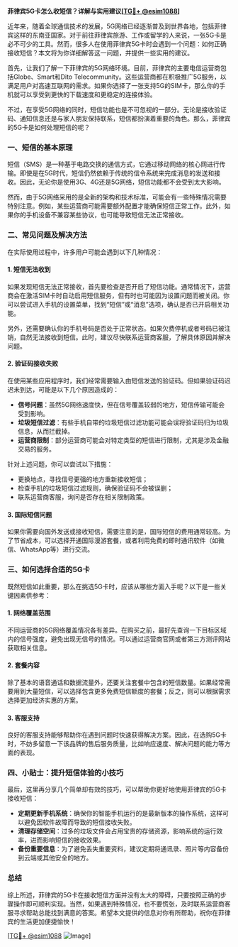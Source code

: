 **菲律宾5G卡怎么收短信？详解与实用建议[[TG💪+ @esim1088](https://t.me/s/esim1088)]**

近年来，随着全球通信技术的发展，5G网络已经逐渐普及到世界各地，包括菲律宾这样的东南亚国家。对于前往菲律宾旅游、工作或留学的人来说，一张5G卡是必不可少的工具。然而，很多人在使用菲律宾5G卡时会遇到一个问题：如何正确接收短信？本文将为你详细解答这一问题，并提供一些实用的建议。

首先，让我们了解一下菲律宾的5G网络环境。目前，菲律宾的主要电信运营商包括Globe、Smart和Dito Telecommunity。这些运营商都在积极推广5G服务，以满足用户对高速互联网的需求。如果你选择了一张支持5G的SIM卡，那么你的手机就可以享受到更快的下载速度和更稳定的连接体验。

不过，在享受5G网络的同时，短信功能也是不可忽视的一部分。无论是接收验证码、通知信息还是与家人朋友保持联系，短信都扮演着重要的角色。那么，菲律宾的5G卡是如何处理短信的呢？

### **一、短信的基本原理**

短信（SMS）是一种基于电路交换的通信方式，它通过移动网络的核心网进行传输。即使是在5G时代，短信仍然依赖于传统的信令系统来完成消息的发送和接收。因此，无论你是使用3G、4G还是5G网络，短信功能都不会受到太大影响。

然而，由于5G网络采用的是全新的架构和技术标准，可能会有一些特殊情况需要特别注意。例如，某些运营商可能需要额外配置才能确保短信正常工作。此外，如果你的手机设备不兼容某些协议，也可能导致短信无法正常接收。

### **二、常见问题及解决方法**

在实际使用过程中，许多用户可能会遇到以下几种情况：

#### **1. 短信无法收到**

如果发现短信无法正常接收，首先要检查是否开启了短信功能。通常情况下，运营商会在激活SIM卡时自动启用短信服务，但有时也可能因为设置问题而被关闭。你可以尝试进入手机的设置菜单，找到“短信”或“消息”选项，确认是否已开启相关功能。

另外，还需要确认你的手机号码是否处于正常状态。如果欠费停机或者号码已被注销，自然无法接收到短信。此时，建议尽快联系运营商客服，了解具体原因并解决问题。

#### **2. 验证码接收失败**

在使用某些应用程序时，我们经常需要输入由短信发送的验证码。但如果验证码迟迟未到达，可能是以下几个原因造成的：

- **信号问题**：虽然5G网络速度快，但在信号覆盖较弱的地方，短信传输可能会受到影响。
- **垃圾短信过滤**：有些手机自带的垃圾短信过滤功能可能会误将验证码归为垃圾信息，从而拦截掉。
- **运营商限制**：部分运营商可能会对特定类型的短信进行限制，尤其是涉及金融交易的服务。

针对上述问题，你可以尝试以下措施：

- 更换地点，寻找信号更强的地方重新接收短信；
- 检查手机的垃圾短信过滤规则，确保验证码不会被误删；
- 联系运营商客服，询问是否存在相关限制政策。

#### **3. 国际短信问题**

如果你需要向国外发送或接收短信，需要注意的是，国际短信的费用通常较高。为了节省成本，可以选择开通国际漫游套餐，或者利用免费的即时通讯软件（如微信、WhatsApp等）进行交流。

### **三、如何选择合适的5G卡**

既然短信如此重要，那么在挑选5G卡时，应该从哪些方面入手呢？以下是一些关键因素供参考：

#### **1. 网络覆盖范围**

不同运营商的5G网络覆盖情况各有差异。在购买之前，最好先查询一下目标区域内的信号强度，避免出现无信号的情况。可以通过运营商官网或者第三方测评网站获取相关信息。

#### **2. 套餐内容**

除了基本的语音通话和数据流量外，还要关注套餐中包含的短信数量。如果经常需要用到大量短信，可以选择包含更多免费短信额度的套餐；反之，则可以根据需求选择更加经济实惠的方案。

#### **3. 客服支持**

良好的客服支持能够帮助你在遇到问题时快速获得解决方案。因此，在选购5G卡时，不妨多留意一下该品牌的售后服务质量，比如响应速度、解决问题的能力等方面的表现。

### **四、小贴士：提升短信体验的小技巧**

最后，这里再分享几个简单却有效的技巧，可以帮助你更好地使用菲律宾的5G卡接收短信：

- **定期更新手机系统**：确保你的智能手机运行的是最新版本的操作系统，这样可以避免因软件故障而导致的短信接收失败。
- **清理存储空间**：过多的垃圾文件会占用宝贵的存储资源，影响系统的运行效率，进而影响短信的接收效果。
- **备份重要信息**：为了避免丢失重要资料，建议定期将通讯录、照片等内容备份到云端或其他安全的地方。

### **总结**

综上所述，菲律宾的5G卡在接收短信方面并没有太大的障碍，只要按照正确的步骤操作即可顺利实现。当然，如果遇到特殊情况，也不要慌张，及时联系运营商客服寻求帮助总能找到满意的答案。希望本文提供的信息对你有所帮助，祝你在菲律宾的生活更加便捷愉快！

[[TG💪+ @esim1088](https://t.me/s/esim1088) ![Image](https://i.postimg.cc/4NQfJmqS/Snipaste-2025-05-13-00-14-12.png)]